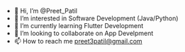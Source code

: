 - 👋 Hi, I’m @Preet_Patil
- 👀 I’m interested in Software Development (Java/Python)
- 🌱 I’m currently learning Flutter Development
- 💞️ I’m looking to collaborate on App Develpment
- 📫 How to reach me preet3patil@gmail.com

<!---
Alonewolf963/Alonewolf963 is a ✨ special ✨ repository because its `README.md` (this file) appears on your GitHub profile.
You can click the Preview link to take a look at your changes.
--->
